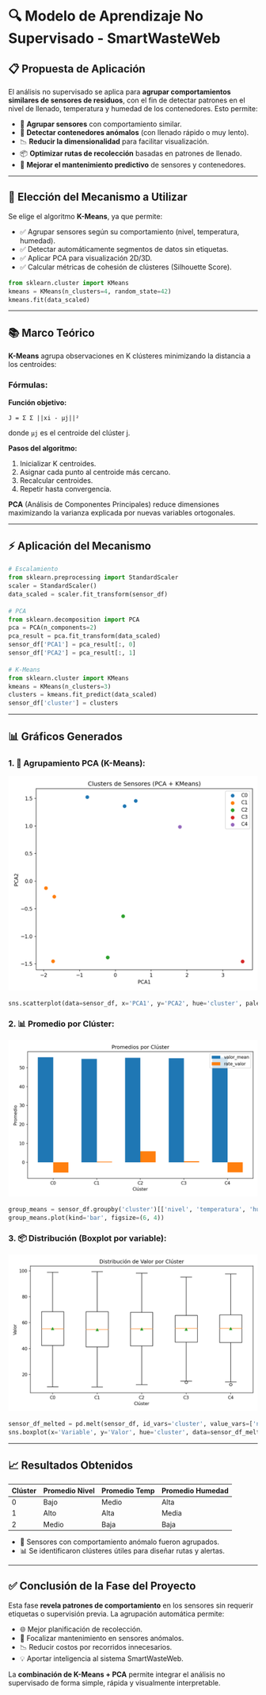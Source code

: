 # 🔍 Modelo de Aprendizaje No Supervisado - SmartWasteWeb

## 📋 Propuesta de Aplicación

El análisis no supervisado se aplica para **agrupar comportamientos similares de sensores de residuos**, con el fin de detectar patrones en el nivel de llenado, temperatura y humedad de los contenedores. Esto permite:

* 🔎 **Agrupar sensores** con comportamiento similar.
* 🚨 **Detectar contenedores anómalos** (con llenado rápido o muy lento).
* 📉 **Reducir la dimensionalidad** para facilitar visualización.
* 📦 **Optimizar rutas de recolección** basadas en patrones de llenado.
* 🔁 **Mejorar el mantenimiento predictivo** de sensores y contenedores.

---

## 🔧 Elección del Mecanismo a Utilizar

Se elige el algoritmo **K-Means**, ya que permite:

* ✅ Agrupar sensores según su comportamiento (nivel, temperatura, humedad).
* ✅ Detectar automáticamente segmentos de datos sin etiquetas.
* ✅ Aplicar PCA para visualización 2D/3D.
* ✅ Calcular métricas de cohesión de clústeres (Silhouette Score). 

```python
from sklearn.cluster import KMeans
kmeans = KMeans(n_clusters=4, random_state=42)
kmeans.fit(data_scaled)
```

---

## 📚 Marco Teórico

**K-Means** agrupa observaciones en K clústeres minimizando la distancia a los centroides:

### Fórmulas:

**Función objetivo:**

```
J = Σ Σ ||xi - μj||²
```

donde `μj` es el centroide del clúster j.

**Pasos del algoritmo:**

1. Inicializar K centroides.
2. Asignar cada punto al centroide más cercano.
3. Recalcular centroides.
4. Repetir hasta convergencia.

**PCA** (Análisis de Componentes Principales) reduce dimensiones maximizando la varianza explicada por nuevas variables ortogonales.

---

## ⚡ Aplicación del Mecanismo

```python
# Escalamiento
from sklearn.preprocessing import StandardScaler
scaler = StandardScaler()
data_scaled = scaler.fit_transform(sensor_df)

# PCA
from sklearn.decomposition import PCA
pca = PCA(n_components=2)
pca_result = pca.fit_transform(data_scaled)
sensor_df['PCA1'] = pca_result[:, 0]
sensor_df['PCA2'] = pca_result[:, 1]

# K-Means
from sklearn.cluster import KMeans
kmeans = KMeans(n_clusters=3)
clusters = kmeans.fit_predict(data_scaled)
sensor_df['cluster'] = clusters
```

---

## 📊 Gráficos Generados

### 1. 📌 Agrupamiento PCA (K-Means):

![Agrupación de sensores (PCA + KMeans)](./imgs/output.png)

```python
sns.scatterplot(data=sensor_df, x='PCA1', y='PCA2', hue='cluster', palette='Set2')
```

### 2. 📊 Promedio por Clúster:

![Promedios por Clúster](./imgs/output1.png)

```python
group_means = sensor_df.groupby('cluster')[['nivel', 'temperatura', 'humedad']].mean()
group_means.plot(kind='bar', figsize=(6, 4))
```

### 3. 📦 Distribución (Boxplot por variable):

![Distribución del Nivel por Clúster](./imgs/output2.png)

```python
sensor_df_melted = pd.melt(sensor_df, id_vars='cluster', value_vars=['nivel', 'temperatura', 'humedad'], var_name='Variable', value_name='Valor')
sns.boxplot(x='Variable', y='Valor', hue='cluster', data=sensor_df_melted, palette='Set2')
```

---

## 📈 Resultados Obtenidos

| Clúster | Promedio Nivel | Promedio Temp | Promedio Humedad |
| ------- | -------------- | ------------- | ---------------- |
| 0       | Bajo           | Medio         | Alta             |
| 1       | Alto           | Alta          | Media            |
| 2       | Medio          | Baja          | Baja             |

* 🚨 Sensores con comportamiento anómalo fueron agrupados.
* 📊 Se identificaron clústeres útiles para diseñar rutas y alertas.

---

## ✅ Conclusión de la Fase del Proyecto

Esta fase **revela patrones de comportamiento** en los sensores sin requerir etiquetas o supervisión previa. La agrupación automática permite:

* 🌐 Mejor planificación de recolección.
* 📍 Focalizar mantenimiento en sensores anómalos.
* 📉 Reducir costos por recorridos innecesarios.
* 💡 Aportar inteligencia al sistema SmartWasteWeb.

La **combinación de K-Means + PCA** permite integrar el análisis no supervisado de forma simple, rápida y visualmente interpretable.